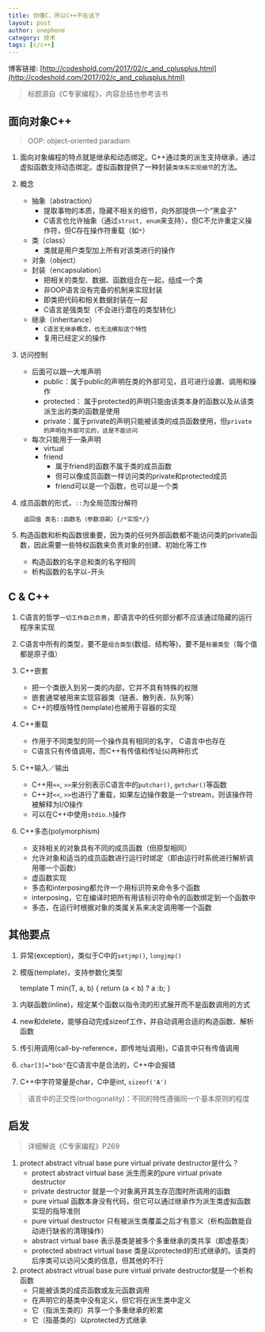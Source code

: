 ```yaml
---
title: 你懂C，所以C++不在话下
layout: post
author: onephone
category: 技术
tags: [c/c++]
---
```

博客链接: [http://codeshold.com/2017/02/c_and_cplusplus.html](http://codeshold.com/2017/02/c_and_cplusplus.html)

> 标题源自《C专家编程》，内容总结也参考该书

## 面向对象C++

> OOP: object-oriented paradiam

1. 面向对象编程的特点就是继承和动态绑定。C++通过类的派生支持继承，通过虚拟函数支持动态绑定。虚拟函数提供了一种封装`类体系实现细节`的方法。

2. 概念
    - 抽象（abstraction）
        - 提取事物的本质，隐藏不相关的细节，向外部提供一个“黑盒子”
        - C语言也允许抽象（通过`struct, enum`来支持），但C不允许重定义操作符，但C存在操作符重载（如`*`）
    - 类（class）
        - 类就是用户类型加上所有对该类进行的操作
    - 对象（object）
    - 封装（encapsulation）
        - 把相关的类型、数据、函数组合在一起，组成一个类
        - 非OOP语言没有完备的机制来实现封装
        - 即类把代码和相关数据封装在一起
        - C语言是强类型（不会进行潜在的类型转化）
    - 继承（inheritance）
        - `C语言无继承概念，也无法模拟这个特性`
        - 复用已经定义的操作


3. 访问控制
    - 后面可以跟一大堆声明
        - public：属于public的声明在类的外部可见，且可进行设置、调用和操作
        - protected： 属于protected的声明只能由该类本身的函数以及从该类派生出的类的函数是使用
        - private：属于private的声明只能被该类的成员函数使用，但`private的声明在外部可见的，这是不能访问`
    - 每次只能用于一条声明
        - virtual
        - friend
            - 属于friend的函数不属于类的成员函数
            - 但可以像成员函数一样访问类的private和protected成员
            - friend可以是一个函数，也可以是一个类

4. 成员函数的形式，`::`为全局范围分解符

        返回值 类名::函数名（参数泪飙）{/*实现*/}

5. 构造函数和析构函数很重要，因为类的任何外部函数都不能访问类的private函数，因此需要一些特权函数来负责对象的创建、初始化等工作
    - 构造函数的名字总和类的名字相同
    - 析构函数的名字以`~`开头


## C & C++

1. C语言的哲学`一切工作自己负责`，即语言中的任何部分都不应该通过隐藏的运行程序来实现

2. C语言中所有的类型，要不是`组合类型`(数组、结构等)，要不是`标量类型`（每个值都是原子值）

3. C++嵌套
    - 把一个类嵌入到另一类的内部，它并不具有特殊的权限
    - 嵌套通常被用来实现容器类（链表、散列表、队列等）
    - C++的模版特性(template)也被用于容器的实现

4. C++重载
    - 作用于不同类型的同一个操作具有相同的名字， C语言中也存在
    - C语言只有传值调用，而C++有传值和传址(`&`)两种形式

5. C++输入／输出
    - C++用`<<`, `>>`来分别表示C语言中的`putchar()`, `getchar()`等函数
    - C++对`<<`, `>>`也进行了重载，如果左边操作数是一个stream，则该操作符被解释为I/O操作
    - 可以在C++中使用`stdio.h`操作

6. C++多态(polymorphism)
    - 支持相关的对象具有不同的成员函数（但原型相同）
    - 允许对象和适当的成员函数进行运行时绑定（即由运行时系统进行解析调用哪一个函数）
    - 虚函数实现
    - 多态和interposing都允许一个用标识符来命令多个函数
    - interposing，它在编译时把所有用该标识符命令的函数绑定到一个函数中
    - 多态，在运行时根据对象的类属关系来决定调用哪一个函数

## 其他要点

1. 异常(exception)，类似于C中的`setjmp()`, `longjmp()`
2. 模版(template)，支持参数化类型

    template<class T> T min(T, a, b) { return (a < b) ? a :b; }

3. 内联函数(inline)，规定某个函数以指令流的形式展开而不是函数调用的方式
4. new和delete，能够自动完成sizeof工作，并自动调用合适的构造函数、解析函数
5. 传引用调用(call-by-reference，即传地址调用)，C语言中只有传值调用
6. `char[3]="bob"`在C语言中是合法的，C++中会报错
7. C++中字符常量是char，C中是int, `sizeof('A')`


> 语言中的正交性(orthogonality)：不同的特性遵循同一个基本原则的程度


## 启发

> 详细解说《C专家编程》P269
 
1. protect abstract vitrual base pure virtual private destructor是什么？
    - protect abstract virtual base 派生而来的pure virtual private destructor
    - private destructor 就是一个对象离开其生存范围时所调用的函数
    - pure virtual 函数本身没有代码，但它可以通过继承作为派生类虚拟函数实现的指导准则
    - pure virtual destructor 只有被派生类覆盖之后才有意义（析构函数能自动进行缺省的清理操作）
    - abstract virtual base 表示基类是被多个多重继承的类共享（即虚基类）
    - protected abstract virtual base 类是以protected的形式继承的。该类的后序类可以访问父类的信息，但其他的不行
2. protect abstract vitrual base pure virtual private destructor就是一个析构函数
    - 只能被该类的成员函数或友元函数调用
    - 在声明它的基类中没有定义，但它将在派生类中定义
    - 它（指派生类的）共享一个多重继承的积累
    - 它（指基类的）以protected方式继承


